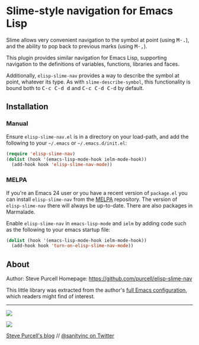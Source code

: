 # Slime-style navigation for Emacs Lisp


Slime allows very convenient navigation to the symbol at point (using
<kbd>M-.</kbd>), and the ability to pop back to previous marks (using <kbd>M-,</kbd>).

This plugin provides similar navigation for Emacs Lisp, supporting
navigation to the definitions of variables, functions, libraries and
faces.

Additionally, `elisp-slime-nav` provides a way to describe the symbol
at point, whatever its type. As with `slime-describe-symbol`, this
functionality is bound both to <kbd>C-c C-d d</kbd> and <kbd>C-c C-d
C-d</kbd> by default.

## Installation

### Manual

Ensure `elisp-slime-nav.el` is in a directory on your load-path, and
add the following to your `~/.emacs` or `~/.emacs.d/init.el`:

``` lisp
(require 'elisp-slime-nav)
(dolist (hook '(emacs-lisp-mode-hook ielm-mode-hook))
  (add-hook hook 'elisp-slime-nav-mode))
```

### MELPA

If you're an Emacs 24 user or you have a recent version of
`package.el` you can install `elisp-slime-nav` from the
[MELPA](http://melpa.milkbox.net) repository. The version of
`elisp-slime-nav` there will always be up-to-date. There are also
packages in Marmalade.

Enable `elisp-slime-nav` in `emacs-lisp-mode` and `ielm` by adding
code such as the following to your emacs startup file:

``` lisp
(dolist (hook '(emacs-lisp-mode-hook ielm-mode-hook))
  (add-hook hook 'turn-on-elisp-slime-nav-mode))
```


## About

Author: Steve Purcell <steve at sanityinc dot com>
Homepage: https://github.com/purcell/elisp-slime-nav

This little library was extracted from the author's
[full Emacs configuration](https://github.com/purcell/emacs.d), which
readers might find of interest.

<hr>

[![](http://api.coderwall.com/purcell/endorsecount.png)](http://coderwall.com/purcell)

[![](http://www.linkedin.com/img/webpromo/btn_liprofile_blue_80x15.png)](http://uk.linkedin.com/in/stevepurcell)

[Steve Purcell's blog](http://www.sanityinc.com/) // [@sanityinc on Twitter](https://twitter.com/sanityinc)

